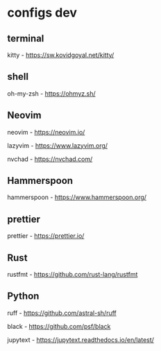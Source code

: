 # configs dev
## terminal
kitty - https://sw.kovidgoyal.net/kitty/

## shell
oh-my-zsh - https://ohmyz.sh/

## Neovim
neovim - https://neovim.io/

lazyvim - https://www.lazyvim.org/

nvchad - https://nvchad.com/

## Hammerspoon
hammerspoon - https://www.hammerspoon.org/

## prettier
prettier - https://prettier.io/

## Rust
rustfmt - https://github.com/rust-lang/rustfmt

## Python
ruff - https://github.com/astral-sh/ruff

black - https://github.com/psf/black

jupytext - https://jupytext.readthedocs.io/en/latest/
